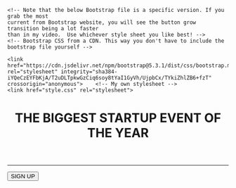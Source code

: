 <!DOCTYPE html>
<html>
  <head>
    <title>Startup</title>
    <!-- Required meta tags -->
    <meta charset="utf-8">
    <meta name="viewport" content="width=device-width, initial-scale=1, shrink-to-fit=no">
    <!-- Google Fonts -->
    <link href="https://fonts.googleapis.com/css?family=Montserrat" rel="stylesheet">

    <!-- Note that the below Bootstrap file is a specific version. If you grab the most
    current from Bootstrap website, you will see the button grow transition being a lot faster
    than in my video.  Use whichever style sheet you like best! -->
    <!-- Bootstrap CSS from a CDN. This way you don't have to include the bootstrap file yourself -->
<!-- CSS only -->
    <link href="https://cdn.jsdelivr.net/npm/bootstrap@5.3.1/dist/css/bootstrap.min.css" rel="stylesheet" integrity="sha384-iYQeCzEYFbKjA/T2uDLTpkwGzCiq6soy8tYaI1GyVh/UjpbCx/TYkiZhlZB6+fzT" crossorigin="anonymous">    <!-- My own stylesheet -->
    <link href="style.css" rel="stylesheet">
  </head>
  <body>
   <div class="container d-flex align-items-center text-center justify-content-center h-100">
       <header class="row">
          <h1 class="text-uppercase">THE BIGGEST STARTUP EVENT OF THE YEAR</h1>
       </header>
   </div>
   <hr>
    <div class="myDiv2">
       <button type="button" class="btn btn-primary btn-xl">SIGN UP</button>
    </div>
  </body>
</html>
